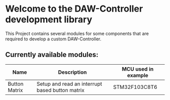 # Welcome to the DAW-Controller development library

This Project contains several modules for some components that are required to
develop a custom DAW-Controller.

## Currently available modules:

| Name			| Description										| MCU used in example	|
| ------------- | ------------------------------------------------- | --------------------- |
| Button Matrix | Setup and read an interrupt based button matrix 	| STM32F103C8T6 		|